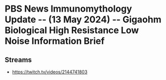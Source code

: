 # PBS News Immunomythology Update -- (13 May 2024) -- Gigaohm Biological High Resistance Low Noise Information Brief

## Streams
- https://twitch.tv/videos/2144741803

